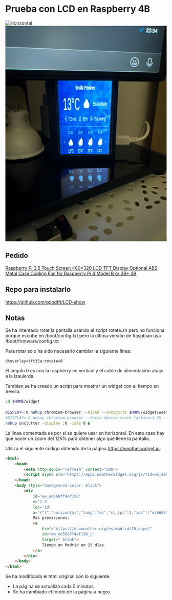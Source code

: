 # Prueba con LCD en Raspberry 4B

![Horizontal](img/IMG_0831.HEIC)
![Vertical](img/camphoto_1903590565.JPG)

## Pedido

[Raspberry Pi 3.5 Touch Screen 480*320 LCD TFT Display Optional ABS Metal Case Cooling Fan for Raspberry Pi 4 Model B or 3B+ 3B](https://www.aliexpress.com/item/32906213419.html?spm=a2g0o.order_list.order_list_main.5.709f1802ANJEru)

## Repo para instalarlo

https://github.com/goodtft/LCD-show

## Notas

Se ha intentado rotar la pantalla usando el script rotate.sh pero no funciona porque escribe en /boot/config.txt pero la última versión de Raspbian usa /boot/firmware/config.txt

Para rotar solo ha sido necesario cambiar la siguiente linea:

```
dtoverlay=tft35a:rotate=0
```

El angulo 0 es con la raspberry en vertical y el cable de alimentación abajo a la izauierda.

Tambien se ha creado un script para mostrar un widget con el tiempo en Sevilla:

```sh
cd $HOME/widget

DISPLAY=:0 nohup chromium-browser --kiosk --incognito $HOME/widget/weatherwidget.org.html &
#DISPLAY=:0 nohup chromium-browser --force-device-scale-factoro=1.25 --kiosk --incognito $HOME/widget/weatherwidget.org.html &
nohup unclutter -display :0 -idle 0 &
```

La linea comentada es por si se quiere usar en horizontal. En este caso hay que hacer un zoom del 125% para obtener algo que llene la pantalla.

Utiliza el siguiente código obtenido de la página https://weatherwidget.io:

```html
<html>
    <head>
        <meta http-equiv="refresh" content="300">
        <script async src="https://app2.weatherwidget.org/js/?id=ww_ee568ff4ef198"></script>
    </head>
    <body style="background-color: black">
        <div
            id="ww_ee568ff4ef198"
            v='1.3'
            loc='id'
            a='{"t":"horizontal","lang":"es","sl_lpl":1,"ids":["wl6605"],"font":"Arial","sl_ics":"one_a","sl_sot":"celsius","cl_bkg":"image","cl_font":"#FFFFFF","cl_cloud":"#FFFFFF","cl_persp":"#81D4FA","cl_sun":"#FFC107","cl_moon":"#FFC107","cl_thund":"#FF5722"}'>
            Más previsiones:
            <a
                href="https://oneweather.org/es/madrid/25_days/"
                id="ww_ee568ff4ef198_u"
                target="_blank">
                Tiempo en Madrid en 25 días
            </a>
        </div>
    </body>
</html>
```

Se ha modificado el html original con lo siguiente:
- La página se actualiza cada 5 minutos.
- Se ha cambiado el fondo de la página a negro.


